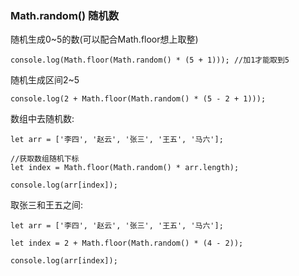 ### Math.random() 随机数

随机生成0~5的数(可以配合Math.floor想上取整)

	console.log(Math.floor(Math.random() * (5 + 1))); //加1才能取到5
	
随机生成区间2~5

	console.log(2 + Math.floor(Math.random() * (5 - 2 + 1)));
	
数组中去随机数:

	let arr = ['李四', '赵云', '张三', '王五', '马六'];
	
	//获取数组随机下标
	let index = Math.floor(Math.random() * arr.length);
	
	console.log(arr[index]);
	
取张三和王五之间:

	let arr = ['李四', '赵云', '张三', '王五', '马六'];

	let index = 2 + Math.floor(Math.random() * (4 - 2));
	
	console.log(arr[index]);
	